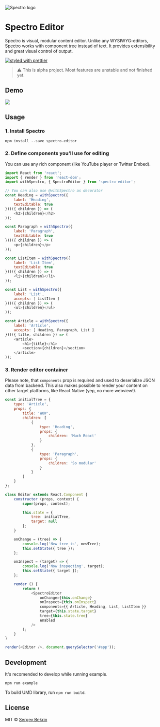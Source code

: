 ![Spectro logo](https://raw.githubusercontent.com/sergeybekrin/spectro/master/.github/spectro-logo.png)
# Spectro Editor
Spectro is visual, modular content editor. Unlike any WYSIWYG-editors,
Spectro works with component tree instead of text. It provides extensibility
and great visual control of output.

[![styled with prettier](https://img.shields.io/badge/styled_with-prettier-ff69b4.svg)](https://github.com/prettier/prettier)

> ⚠️ This is alpha project. Most features are unstable and not finished yet.

## Demo
![](https://github.com/sergeybekrin/spectro/raw/master/.github/example.gif)

## Usage
### 1. Install Spectro
```
npm install --save spectro-editor
```

### 2. Define components you'll use for editing
You can use any rich component (like YouTube player or Twitter Embed).

```javascript
import React from 'react';
import { render } from 'react-dom';
import withSpectro, { SpectroEditor } from 'spectro-editor';

// You can also use @withSpectro as decorator
const Heading = withSpectro({
    label: 'Heading',
    textEditable: true
})(({ children }) => (
    <h2>{children}</h2>
));

const Paragraph = withSpectro({
    label: 'Paragraph',
    textEditable: true
})(({ children }) => (
    <p>{children}</p>
));

const ListItem = withSpectro({
    label: 'List Item',
    textEditable: true
})(({ children }) => (
    <li>{children}</li>
));

const List = withSpectro({
    label: 'List',
    accepts: [ ListItem ]
})(({ children }) => (
    <ul>{children}</ul>
));

const Article = withSpectro({
    label: 'Article',
    accepts: [ Heading, Paragraph, List ]
})(({ title, children }) => (
    <article>
        <h1>{title}</h1>
        <section>{children}</section>
    </article>
));
```

### 3. Render editor container
Please note, that `components` prop is required and used to
deserialize JSON data from backend. This also makes possible
to render your content on other target platforms, like React
Native (yep, no more webview!).

```javascript
const initialTree = {
    type: 'Article',
    props: {
        title: 'WOW',
        children: [
            {
                type: 'Heading',
                props: {
                    children: 'Much React'
                }
            },
            {
                type: 'Paragraph',
                props: {
                    children: 'So modular'
                }
            }
        ]
    }
};

class Editor extends React.Component {
    constructor (props, context) {
        super(props, context);

        this.state = {
            tree: initialTree,
            target: null
        };
    }

    onChange = (tree) => {
        console.log('New tree is', newTree);
        this.setState({ tree });
    };

    onInspect = (target) => {
        console.log('Now inspecting', target);
        this.setState({ target });
    };

    render () {
        return (
            <SpectroEditor
                onChange={this.onChange}
                onInspect={this.onInspect}
                components={{ Article, Heading, List, ListItem }}
                target={this.state.target}
                tree={this.state.tree}
                enabled
            />
        );
    }
}

render(<Editor />, document.querySelector('#app'));
```

## Development
It's recomended to develop while running example.
```bash
npm run example
```

To build UMD library, run `npm run build`.

## License
MIT © [Sergey Bekrin](https://github.com/sergeybekrin)
